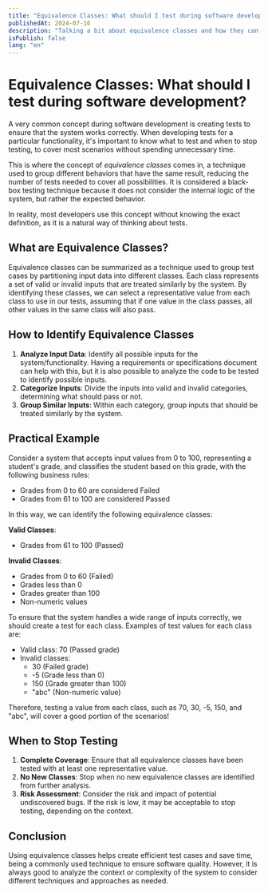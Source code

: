 ```yaml
---
title: "Equivalence Classes: What should I test during software development?"
publishedAt: 2024-07-16
description: "Talking a bit about equivalence classes and how they can help determine what to test and when to stop during software development."
isPublish: false
lang: "en"
---
```


# Equivalence Classes: What should I test during software development?

A very common concept during software development is creating tests to ensure that the system works correctly. When developing tests for a particular functionality, it's important to know what to test and when to stop testing, to cover most scenarios without spending unnecessary time.

This is where the concept of *equivalence classes* comes in, a technique used to group different behaviors that have the same result, reducing the number of tests needed to cover all possibilities. It is considered a black-box testing technique because it does not consider the internal logic of the system, but rather the expected behavior.

In reality, most developers use this concept without knowing the exact definition, as it is a natural way of thinking about tests.

## What are Equivalence Classes?

Equivalence classes can be summarized as a technique used to group test cases by partitioning input data into different classes. Each class represents a set of valid or invalid inputs that are treated similarly by the system. By identifying these classes, we can select a representative value from each class to use in our tests, assuming that if one value in the class passes, all other values in the same class will also pass.

## How to Identify Equivalence Classes

1. **Analyze Input Data**: Identify all possible inputs for the system/functionality. Having a requirements or specifications document can help with this, but it is also possible to analyze the code to be tested to identify possible inputs.
2. **Categorize Inputs**: Divide the inputs into valid and invalid categories, determining what should pass or not.
3. **Group Similar Inputs**: Within each category, group inputs that should be treated similarly by the system.

## Practical Example

Consider a system that accepts input values from 0 to 100, representing a student's grade, and classifies the student based on this grade, with the following business rules:

- Grades from 0 to 60 are considered Failed
- Grades from 61 to 100 are considered Passed

In this way, we can identify the following equivalence classes:

**Valid Classes**:

- Grades from 61 to 100 (Passed)

**Invalid Classes**:

- Grades from 0 to 60 (Failed)
- Grades less than 0
- Grades greater than 100
- Non-numeric values

To ensure that the system handles a wide range of inputs correctly, we should create a test for each class. Examples of test values for each class are:

- Valid class: 70 (Passed grade)
- Invalid classes:
  - 30 (Failed grade)
  - -5 (Grade less than 0)
  - 150 (Grade greater than 100)
  - "abc" (Non-numeric value)

Therefore, testing a value from each class, such as 70, 30, -5, 150, and "abc", will cover a good portion of the scenarios!

## When to Stop Testing

1. **Complete Coverage**: Ensure that all equivalence classes have been tested with at least one representative value.
2. **No New Classes**: Stop when no new equivalence classes are identified from further analysis.
3. **Risk Assessment**: Consider the risk and impact of potential undiscovered bugs. If the risk is low, it may be acceptable to stop testing, depending on the context.

## Conclusion

Using equivalence classes helps create efficient test cases and save time, being a commonly used technique to ensure software quality. However, it is always good to analyze the context or complexity of the system to consider different techniques and approaches as needed.
